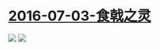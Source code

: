 # [2016-07-03-食戟之灵](https://bangumi.bilibili.com/anime/5017/)
![](https://bilicover2016.github.io/Android/2016-07-03-食戟之灵.jpg)
![](https://bilicover2016.github.io/PC/2016.07-03.jpg)